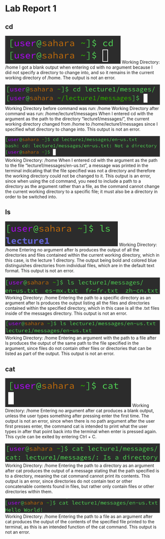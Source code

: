 # Lab Report 1
## cd
![Image](one.png)
Working Directory: /home
I got a blank output when entering cd with no argument because I did not specify a directory to change into, and so it remains in the current working directory of /home. The output is not an error.

![Image](two.png)
Working Directory before command was run: /home 
Working Directory after command was run: /home/lecture1/messages
When I entered cd with the argument as the path to the directory “lecture1/messages/”, the current working directory changed from /home to /home/lecture1/messages since I specified what directory to change into. This output is not an error.

![Image](three.png)
Working Directory: /home
When I entered cd with the argument as the path to the file “lecture1/messages/en-us.txt”, a message was printed in the terminal indicating that the file specified was not a directory and therefore the working directory could not be changed to it. This output is an error, since when using the cd command, you need to include a path to a directory as the argument rather than a file, as the command cannot change the current working directory to a specific file; it must also be a directory in order to be switched into.


## ls
![Image](four.png)
Working Directory: /home
Entering no argument after ls produces the output of all the directories and files contained within the current working directory, which in this case, is the lecture 1 directory. The output being bold and colored blue distinguishes directories from individual files, which are in the default text format. This output is not an error. 

![Image](five.png)
Working Directory: /home
Entering the path to a specific directory as an argument after ls produces the output listing all the files and directories contained within the specified directory, which in this case is all the .txt files inside of the messages directory. This output is not an error.

![Image](six.png)
Working Directory: /home
Entering an argument with the path to a file after ls produces the output of the same path to the file specified in the argument, since files do not contain other files or directories that can be listed as part of the output. This output is not an error.


## cat
![Image](seven.png)
Working Directory: /home
Entering no argument after cat produces a blank output, unless the user types something after pressing enter the first time. The output is not an error, since when there is no path argument after the user first presses enter, the command cat is intended to print what the user types in after that point back into the terminal when enter is pressed again. This cycle can be exited by entering Ctrl + C.

![Image](eight.png)
Working Directory: /home
Entering the path to a directory as an argument after cat produces the output of a message stating that the path specified is to a directory, meaning the cat command cannot print its contents. This output is an error, since directories do not contain text or other concatenable contents found in files, but rather only contain files or other directories within them.

![Image](nine.png)
Working Directory: /home
Entering the path to a file as an argument after cat produces the output of the contents of the specified file printed to the terminal, as this is an intended function of the cat command. This output is not an error.

